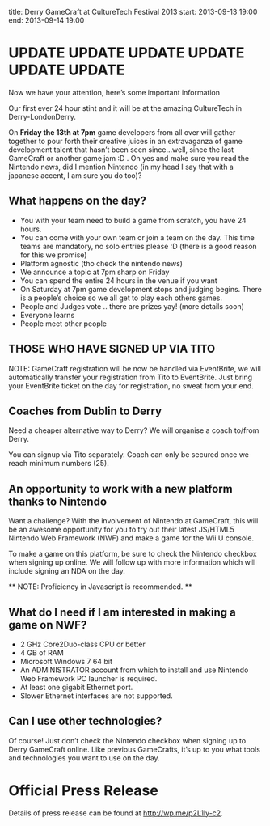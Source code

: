 title: Derry GameCraft at CultureTech Festival 2013
start: 2013-09-13 19:00
end: 2013-09-14 19:00

# UPDATE UPDATE UPDATE UPDATE UPDATE UPDATE

Now we have your attention, here’s some important information

Our first ever 24 hour stint and it will be at the amazing CultureTech in Derry-LondonDerry.

On **Friday the 13th at 7pm** game developers from all over will gather together  to pour forth their creative juices in an extravaganza of game development talent that hasn’t been seen since…well, since the last GameCraft or another game jam :D .  Oh yes and make sure you read the Nintendo news, did I mention Nintendo (in my head I say that with a japanese accent, I am sure you do too)?

## What happens on the day?

* You with your team need to build a game from scratch, you have 24 hours.
* You can come with your own team or join a team on the day. This time teams are mandatory, no solo entries please :D (there is a good reason for this we promise)
* Platform agnostic (tho check the nintendo news)
* We announce a topic at 7pm sharp on Friday
* You can spend the entire 24 hours in the venue if you want
* On Saturday at 7pm game development stops and judging begins. There is a people’s choice so we all get to play each others games.
* People and Judges vote .. there are prizes yay! (more details soon)
* Everyone learns
* People meet other people

## THOSE WHO HAVE SIGNED UP VIA TITO

NOTE: GameCraft registration will be now be handled via EventBrite, we will automatically transfer your registration from Tito to EventBrite. Just bring your EventBrite ticket on the day for registration, no sweat from your end.

## Coaches from Dublin to Derry

Need a cheaper alternative way to Derry? We will organise a coach to/from Derry.

You can signup via Tito separately. Coach can only be secured once we reach minimum numbers (25).

## An opportunity to work with a new platform thanks to Nintendo

Want a challenge? With the involvement of Nintendo at GameCraft, this will be an awesome opportunity for you to try out their latest JS/HTML5 Nintendo Web Framework (NWF) and make a game for the Wii U console.

To make a game on this platform, be sure to check the Nintendo checkbox when signing up online. We will follow up with more information which will include signing an NDA on the day.

** NOTE: Proficiency in Javascript is recommended. **

## What do I need if I am interested in making a game on NWF?

* 2 GHz Core2Duo-class CPU or better
* 4 GB of RAM
* Microsoft Windows 7 64 bit
* An ADMINISTRATOR account from which to install and use Nintendo Web Framework PC launcher is required.
* At least one gigabit Ethernet port.
* Slower Ethernet interfaces are not supported.

## Can I use other technologies?

Of course! Just don’t check the Nintendo checkbox when signing up to Derry GameCraft online. Like previous GameCrafts, it’s up to you what tools and technologies you want to use on the day.

# Official Press Release

Details of press release can be found at http://wp.me/p2L1ly-c2.
